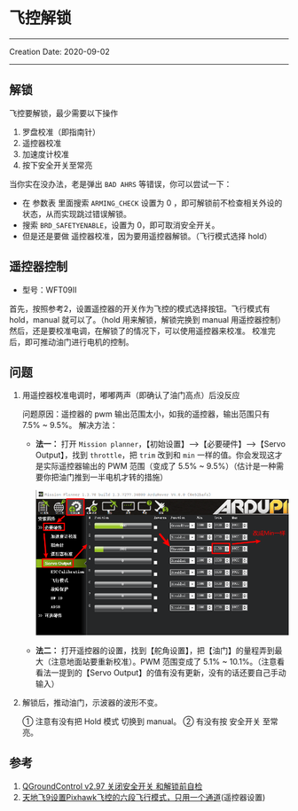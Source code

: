 # 飞控解锁

---

Creation Date: 2020-09-02

---

## 解锁

飞控要解锁，最少需要以下操作

1. 罗盘校准（即指南针）
2. 遥控器校准
3. 加速度计校准
4. 按下安全开关至常亮

当你实在没办法，老是弹出 `BAD AHRS` 等错误，你可以尝试一下：

* 在 参数表 里面搜索 `ARMING_CHECK` 设置为 0 ，即可解锁前不检查相关外设的状态，从而实现跳过错误解锁。
* 搜索 `BRD_SAFETYENABLE`，设置为 0，即可取消安全开关。
* 但是还是要做 遥控器校准，因为要用遥控器解锁。（飞行模式选择 hold）

## 遥控器控制

* 型号：WFT09Ⅱ

首先，按照参考2，设置遥控器的开关作为飞控的模式选择按钮。飞行模式有 hold，manual 就可以了。（hold 用来解锁，解锁完换到 manual 用遥控器控制）
然后，还是要校准电调，在解锁了的情况下，可以使用遥控器来校准。
校准完后，即可推动油门进行电机的控制。

## 问题

1. 用遥控器校准电调时，嘟嘟两声（即确认了油门高点）后没反应

    问题原因：遥控器的 pwm 输出范围太小，如我的遥控器，输出范围只有 7.5% ~ 9.5%。
    解决方法：
    * **法一：** 打开 `Mission planner`，【初始设置】-->【必要硬件】-->【Servo Output】，找到 `throttle`，把 `trim` 改到和 `min` 一样的值。你会发现这才是实际遥控器输出的 PWM 范围（变成了 5.5% ~ 9.5%）（估计是一种需要你把油门推到一半电机才转的措施）

        ![看不到图片是科学问题](https://raw.githubusercontent.com/yiyah/Picture_Material/master/2020-09-04_16-21-23.png)

    * **法二：** 打开遥控器的设置，找到【舵角设置】，把【油门】的量程弄到最大（注意地面站要重新校准）。PWM 范围变成了 5.1% ~ 10.1%。（注意看看法一提到的【Servo Output】的值有没有更新，没有的话还要自己手动输入）

2. 解锁后，推动油门，示波器的波形不变。

    ① 注意有没有把 Hold 模式 切换到 manual。
    ② 有没有按 安全开关 至常亮。

## 参考

1. [QGroundControl v2.97 关闭安全开关 和解锁前自检](http://www.playuav.com/question/616)
2. [天地飞9设置Pixhawk飞控的六段飞行模式，只用一个通道](http://bbs.5imx.com/forum.php?mod=viewthread&tid=1432113)(遥控器设置)
